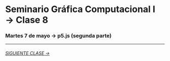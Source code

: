 # Seminario Gráfica Computacional I → Clase 8

### Martes 7 de mayo → p5.js (segunda parte)

- - - - - - - 

###### [SIGUIENTE CLASE →](https://github.com/profesorfaco/DGP502-2019/tree/gh-pages/clase-09)
